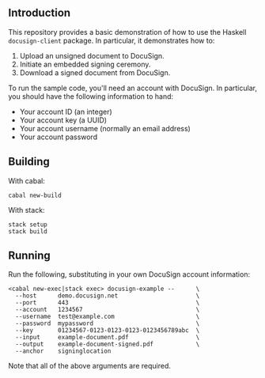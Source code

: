 ## Introduction

This repository provides a basic demonstration of how to use the Haskell
`docusign-client` package. In particular, it demonstrates how to:

1. Upload an unsigned document to DocuSign.
2. Initiate an embedded signing ceremony.
3. Download a signed document from DocuSign.

To run the sample code, you'll need an account with DocuSign. In particular,
you should have the following information to hand:

* Your account ID (an integer)
* Your account key (a UUID)
* Your account username (normally an email address)
* Your account password

## Building

With cabal:

```
cabal new-build
```

With stack:

```
stack setup
stack build
```

## Running

Run the following, substituting in your own DocuSign account information:

```
<cabal new-exec|stack exec> docusign-example --      \
  --host      demo.docusign.net                      \
  --port      443                                    \
  --account   1234567                                \
  --username  test@example.com                       \
  --password  mypassword                             \
  --key       01234567-0123-0123-0123-0123456789abc  \
  --input     example-document.pdf                   \
  --output    example-document-signed.pdf            \
  --anchor    signinglocation
```

Note that all of the above arguments are required.

